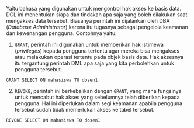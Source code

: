 Yaitu bahasa yang digunakan untuk mengontrol hak akses ke basis data. DCL ini menentukan siapa dan tindakan apa saja yang boleh dilakukan saat mengakses data tersebut. Biasanya perintah ini dijalankan oleh DBA (*Database Administrator*) karena itu tugasnya sebagai pengelola keamanan dan kewenangan pengguna. Contohnya yaitu:
1. `GRANT`, perintah ini digunakan untuk memberikan hak istimewa (*privileges*) kepada pengguna tertentu agar mereka bisa mengakses atau melakukan operasi tertentu pada objek basis data. Hak aksesnya itu tergantung perintah DML apa saja yang kita perbolehkan untuk pengguna tersebut.
```mysql
GRANT SELECT ON mahasiswa TO dosen1
```

2. `REVOKE`, perintah ini berkebalikan dengan `GRANT`, yang mana fungsinya untuk mencabut hak akses yang sebelumnya telah diberikan kepada pengguna. Hal ini diperlukan dalam segi keamanan apabila pengguna tersebut sudah tidak memerlukan akses ke tabel tersebut.
```mysql
REVOKE SELECT ON mahasiswa TO dosen1
```